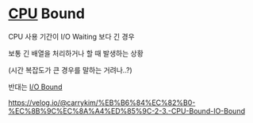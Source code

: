 # [CPU](CPU) Bound
CPU 사용 기간이 I/O Waiting 보다 긴 경우

보통 긴 배열을 처리하거나 할 때 발생하는 상황

(시간 복잡도가 큰 경우를 말하는 거려나..?)

반대는 [I/O Bound](IO_Bound.md)

https://velog.io/@carrykim/%EB%B6%84%EC%82%B0-%EC%8B%9C%EC%8A%A4%ED%85%9C-2-3.-CPU-Bound-IO-Bound
